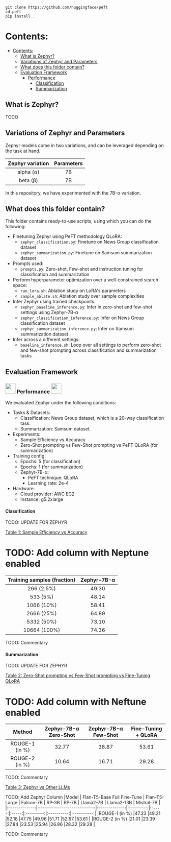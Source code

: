 ```shell
git clone https://github.com/huggingface/peft
cd peft
pip install .
```

# Contents:

- [Contents:](#contents)
	- [What is Zephyr?](#what-is-zephyr)
	- [Variations of Zephyr and Parameters](#variations-of-zephyr-and-parameters)
	- [What does this folder contain?](#what-does-this-folder-contain)
	- [Evaluation Framework](#evaluation-framework)
		- [ Performance ](#-performance-)
			- [Classification](#classification)
			- [Summarization](#summarization)
	

## What is Zephyr? 

TODO

## Variations of Zephyr and Parameters

Zephyr models come in two variations, and can be leveraged depending on the task at hand.

| Zephyr variation| Parameters  |
|:----------------:|:-----------:|
|alpha (α)         |7B           |
|beta (β)          |7B           |           

In this repository, we have experimented with the 7B-α variation. 

## What does this folder contain? 

This folder contains ready-to-use scripts, using which you can do the following:
	
* Finetuning Zephyr using PeFT methodology QLoRA:
	* ```zephyr_classification.py```: Finetune on News Group classification dataset
	* ```zephyr_summarization.py```: Finetune on Samsum summarization dataset
* Prompts used:
	* ```prompts.py```: Zero-shot, Few-shot and instruction tuning for classification and summarization
* Perform hyperparameter optimization over a well-constrained search space:
	* ```run_lora.sh```: Ablation study on LoRA's parameters 
	* ```sample_ablate.sh```: Ablation study over sample complexities
* Infer Zephyr using trained checkpoints:
	* ```zephyr_baseline_inference.py```: Infer in zero-shot and few-shot settings using Zephyr-7B-α
	* ```zephyr_classification_inference.py```: Infer on News Group classification dataset
	* ```zephyr_summarization_inference.py```: Infer on Samsum summarization dataset
* Infer across a different settings:
	* ```baseline_inference.sh```: Loop over all settings to perform zero-shot and few-shot prompting across classification and summarization tasks

## Evaluation Framework


### <img src="../assets/rocket.gif" width="32" height="32"/> Performance <img src="../assets/rocket.gif" width="32" height="32"/>

We evaluated Zephyr under the following conditions:

* Tasks & Datasets:
	* Classification: News Group dataset, which is a 20-way classification task.
	* Summarization: Samsum dataset. 
* Experiments:
	* Sample Efficiency vs Accuracy
	* Zero-Shot prompting vs Few-Shot prompting vs PeFT QLoRA (for summarization)
* Training config:
	* Epochs: 5 (for classification)
	* Epochs: 1 (for summarization)
	* Zephyr-7B-α:
		* PeFT technique: QLoRA
		* Learning rate: 2e-4
* Hardware:
	* Cloud provider: AWC EC2
	* Instance: g5.2xlarge
	
#### Classification ####

TODO: UPDATE FOR ZEPHYR

<u> Table 1: Sample Efficiency vs Accuracy </u>

# TODO: Add column with Neptune enabled
|Training samples (fraction) | Zephyr-7B-α     | 
|:--------------------------:|:---------------:|
|266   (2.5%)                |49.30            |
|533   (5%)                  |48.14            |
|1066  (10%)                 |58.41            |
|2666  (25%)                 |64.89            |
|5332  (50%)                 |73.10            |
|10664 (100%)                |74.36            |


TODO: Commentary


#### Summarization ####

TODO: UPDATE FOR ZEPHYR

<u> Table 2: Zero-Shot prompting vs Few-Shot prompting vs Fine-Tuning QLoRA </u>

# TODO: Add column with Neftune enabled

|Method         | Zephyr-7B-α Zero-Shot | Zephyr-7B-α Few-Shot | Fine-Tuning + QLoRA |
|:-------------:|:---------------------:|:--------------------:|:-------------------:|
|ROUGE-1 (in %) |32.77                  |38.87                 |53.61                |
|ROUGE-2 (in %) |10.64                  |16.71                 |29.28                |


TODO: Commentary

<u> Table 3: Zephyr vs Other LLMs </u>

TODO: Add Zephyr Column
|Model          | Flan-T5-Base Full Fine-Tune | Flan-T5-Large | Falcon-7B | RP-3B | RP-7B | Llama2-7B | Llama2-13B | Mistral-7B |
|:-------------:|:---------------------------:|:-------------:|:---------:|:-----:|:-----:|:---------:|:----------:|:----------:|
|ROUGE-1 (in %) |47.23                        |49.21          |52.18      |47.75  |49.96  |51.71      |52.97       |53.61       |
|ROUGE-2 (in %) |21.01                        |23.39          |27.84      |23.53  |25.94  |26.86      |28.32       |29.28       |


TODO: Commentary

